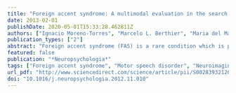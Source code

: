 ```yaml
---
title: "Foreign accent syndrome: A multimodal evaluation in the search of neuroscience-driven treatments"
date: 2013-02-01
publishDate: 2020-05-01T15:33:28.462811Z
authors: ["Ignacio Moreno-Torres", "Marcelo L. Berthier", "Maria del Mar Cid", "Cristina Green", "Antonio Gutiérrez", "Natalia García-Casares", "Seán Froudist Walsh", "Alejandro Nabrozidis", "Julia Sidorova", "Guadalupe Dávila", "Cristóbal Carnero-Pardo"]
publication_types: ["2"]
abstract: "Foreign accent syndrome (FAS) is a rare condition which is placed in the mildest end of the spectrum of speech disorders. The impairment, not severe enough to elicit phonological errors, is associated with various alterations in the fine execution of speech sounds which cause the impression of foreignness. There is a growing interest in the study of linguistic and paralinguistic components, psychosocial aftermaths, and neural basis of FAS, but there are not yet neuroscience-driven treatments for this condition. A multimodal evaluation was conducted in a single patient with the aim of searching for clues which may assist to design neuroscience-driven therapies. The patient was a middle-aged bilingual woman who had chronic FAS. She had segmental deficits, abnormal production of linguistic and emotional prosody, impaired verbal communication, and reduced motivation and social engagement. Magnetic resonance imaging showed bilateral small lesions mainly affecting the left deep frontal operculum and dorsal anterior insula. Diffusion tensor tractography suggested disrupted left deep frontal operculum-anterior insula connectivity. Metabolic activity measured with positron emission tomography was primarily decreased in key components of networks implicated in planning and execution of speech production, cognitive control and emotional communication (Brodmann’s areas 4/6/9/10/13/25/47, basal ganglia, and anterior cerebellar vermis). Compensatory increases of metabolic activity were found in cortical areas (left anterior cingulate gyrus, left superior temporal gyrus and right prefrontal cortex) associated with feedback and focal attention processes critical for monitoring and adjustment of verbal utterances. Moreover, bilateral structural and functional abnormalities probably interrupted the trajectory of the lateral and medial cholinergic pathways causing region-specific hypoactivity. The results from this study provide targets for further investigation and some clues to design therapeutic interventions."
featured: false
publication: "*Neuropsychologia*"
tags: ["Foreign accent syndrome", "Motor speech disorder", "Neuroimaging", "Stroke"]
url_pdf: "http://www.sciencedirect.com/science/article/pii/S0028393212004770"
doi: "10.1016/j.neuropsychologia.2012.11.010"
---
```


